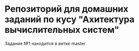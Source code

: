 # Репозиторий для домашних заданий по кусу "Ахитектура вычислительных систем"
Задание №1 находится в ветке master
